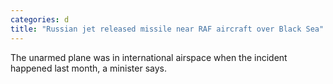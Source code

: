 ```yaml
---
categories: d
title: "Russian jet released missile near RAF aircraft over Black Sea"
---
```

The unarmed plane was in international airspace when the incident happened last month, a minister says.